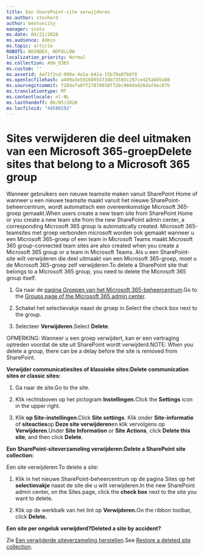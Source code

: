 ```yaml
---
title: Een SharePoint-site verwijderen
ms.author: stevhord
author: bentoncity
manager: scotv
ms.date: 04/21/2020
ms.audience: Admin
ms.topic: article
ROBOTS: NOINDEX, NOFOLLOW
localization_priority: Normal
ms.collection: Adm_O365
ms.custom: ''
ms.assetid: 4a71f3cd-000a-4a1a-b42a-15b70a8fb6f8
ms.openlocfilehash: a409a3e5916895573db73593c297ce425ab65a88
ms.sourcegitcommit: f28dafa0f727870038f72bc904da926daf4ec07b
ms.translationtype: MT
ms.contentlocale: nl-NL
ms.lasthandoff: 06/05/2020
ms.locfileid: "44580292"
---
```

# <a name="delete-sites-that-belong-to-a-microsoft-365-group"></a><span data-ttu-id="32298-102">Sites verwijderen die deel uitmaken van een Microsoft 365-groep</span><span class="sxs-lookup"><span data-stu-id="32298-102">Delete sites that belong to a Microsoft 365 group</span></span>

<span data-ttu-id="32298-103">Wanneer gebruikers een nieuwe teamsite maken vanuit SharePoint Home of wanneer u een nieuwe teamsite maakt vanuit het nieuwe SharePoint-beheercentrum, wordt automatisch een overeenkomstige Microsoft 365-groep gemaakt.</span><span class="sxs-lookup"><span data-stu-id="32298-103">When users create a new team site from SharePoint Home or you create a new team site from the new SharePoint admin center, a corresponding Microsoft 365 group is automatically created.</span></span> <span data-ttu-id="32298-104">Microsoft 365-teamsites met groep verbonden microsoft worden ook gemaakt wanneer u een Microsoft 365-groep of een team in Microsoft Teams maakt.</span><span class="sxs-lookup"><span data-stu-id="32298-104">Microsoft 365 group-connected team sites are also created when you create a Microsoft 365 group or a team in Microsoft Teams.</span></span> <span data-ttu-id="32298-105">Als u een SharePoint-site wilt verwijderen die deel uitmaakt van een Microsoft 365-groep, moet u de Microsoft 365-groep zelf verwijderen.</span><span class="sxs-lookup"><span data-stu-id="32298-105">To delete a SharePoint site that belongs to a Microsoft 365 group, you need to delete the Microsoft 365 group itself.</span></span> 
  
1. <span data-ttu-id="32298-106">Ga naar de [pagina Groepen van het Microsoft 365-beheercentrum](https://portal.office.com/adminportal/home#/groups).</span><span class="sxs-lookup"><span data-stu-id="32298-106">Go to the [Groups page of the Microsoft 365 admin center](https://portal.office.com/adminportal/home#/groups).</span></span>
    
2. <span data-ttu-id="32298-107">Schakel het selectievakje naast de groep in.</span><span class="sxs-lookup"><span data-stu-id="32298-107">Select the check box next to the group.</span></span>
    
3. <span data-ttu-id="32298-108">Selecteer **Verwijderen**.</span><span class="sxs-lookup"><span data-stu-id="32298-108">Select **Delete**.</span></span>
    
<span data-ttu-id="32298-109">OPMERKING: Wanneer u een groep verwijdert, kan er een vertraging optreden voordat de site uit SharePoint wordt verwijderd.</span><span class="sxs-lookup"><span data-stu-id="32298-109">NOTE: When you delete a group, there can be a delay before the site is removed from SharePoint.</span></span>
  
<span data-ttu-id="32298-110">**Verwijder communicatiesites of klassieke sites:**</span><span class="sxs-lookup"><span data-stu-id="32298-110">**Delete communication sites or classic sites:**</span></span>

1. <span data-ttu-id="32298-111">Ga naar de site.</span><span class="sxs-lookup"><span data-stu-id="32298-111">Go to the site.</span></span>
  
2. <span data-ttu-id="32298-112">Klik rechtsboven op het pictogram **Instellingen.**</span><span class="sxs-lookup"><span data-stu-id="32298-112">Click the **Settings** icon in the upper right.</span></span> 
  
3. <span data-ttu-id="32298-113">Klik **op Site-instellingen**.</span><span class="sxs-lookup"><span data-stu-id="32298-113">Click **Site settings**.</span></span> <span data-ttu-id="32298-114">Klik onder **Site-informatie** of **siteacties**op **Deze site verwijderen**en klik vervolgens op **Verwijderen**.</span><span class="sxs-lookup"><span data-stu-id="32298-114">Under **Site Information** or **Site Actions**, click **Delete this site**, and then click **Delete**.</span></span>
  
<span data-ttu-id="32298-115">**Een SharePoint-siteverzameling verwijderen:**</span><span class="sxs-lookup"><span data-stu-id="32298-115">**Delete a SharePoint site collection:**</span></span>

<span data-ttu-id="32298-116">Een site verwijderen:</span><span class="sxs-lookup"><span data-stu-id="32298-116">To delete a site:</span></span>
  
1. <span data-ttu-id="32298-117">Klik in het nieuwe SharePoint-beheercentrum op de pagina Sites op het **selectievakje** naast de site die u wilt verwijderen.</span><span class="sxs-lookup"><span data-stu-id="32298-117">In the new SharePoint admin center, on the Sites page, click the **check box** next to the site you want to delete.</span></span> 
    
2. <span data-ttu-id="32298-118">Klik op de werkbalk van het lint op **Verwijderen.**</span><span class="sxs-lookup"><span data-stu-id="32298-118">On the ribbon toolbar, click **Delete.**</span></span>
    
<span data-ttu-id="32298-119">**Een site per ongeluk verwijderd?**</span><span class="sxs-lookup"><span data-stu-id="32298-119">**Deleted a site by accident?**</span></span>

<span data-ttu-id="32298-120">Zie [Een verwijderde siteverzameling herstellen](https://go.microsoft.com/fwlink/?linkid=867660).</span><span class="sxs-lookup"><span data-stu-id="32298-120">See [Restore a deleted site collection](https://go.microsoft.com/fwlink/?linkid=867660).</span></span>
  

